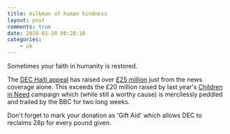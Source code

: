 ```yaml
---
title: milkman of human kindness
layout: post
comments: true
date: 2010-01-20 08:28:10
categories:
    - uk
---
```

Sometimes your faith in humanity is restored.

The [DEC Haiti appeal](http://www.dec.org.uk/donate_now/) has raised over 
[&pound;25 million](http://www.reliefweb.int/rw/rwb.nsf/db900SID/SKEA-7ZUGXX?OpenDocument)
just from the news coverage alone. This exceeds the &pound;20 million
raised by last year's [Children in Need](http://www.bbc.co.uk/pudsey/)
campaign which (while still a worthy cause) is mercilessly peddled and
trailed by the BBC for two long weeks.

Don't forget to mark your donation as 'Gift Aid' which allows DEC to
reclaims 28p for every pound given.
